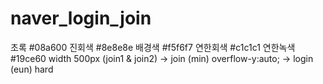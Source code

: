 # naver_login_join
초록 #08a600
진회색 #8e8e8e
배경색 #f5f6f7
연한회색 #c1c1c1
연한녹색 #19ce60
width 500px (join1 & join2)
-> join (min) overflow-y:auto;
-> login (eun) hard
